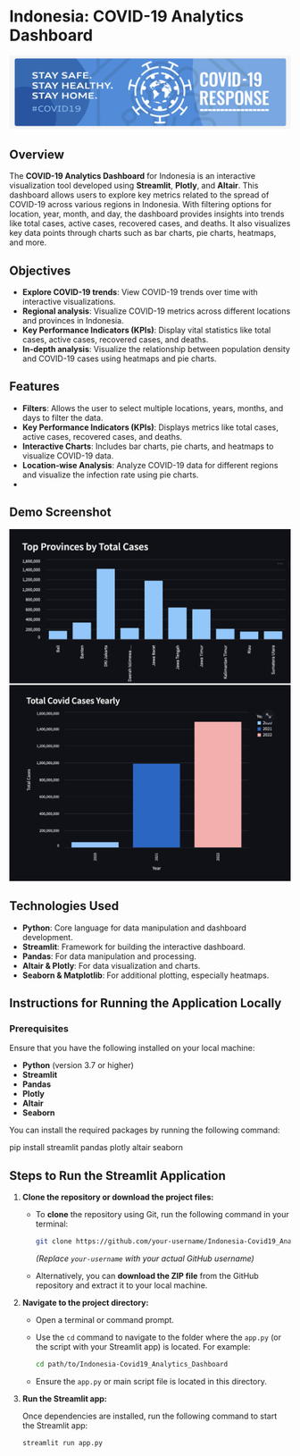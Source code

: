   # Indonesia: COVID-19 Analytics Dashboard
![Alt Text](Covid.png)

## Overview
The **COVID-19 Analytics Dashboard** for Indonesia is an interactive visualization tool developed using **Streamlit**, **Plotly**, and **Altair**. This dashboard allows users to explore key metrics related to the spread of COVID-19 across various regions in Indonesia. With filtering options for location, year, month, and day, the dashboard provides insights into trends like total cases, active cases, recovered cases, and deaths. It also visualizes key data points through charts such as bar charts, pie charts, heatmaps, and more.

## Objectives
- **Explore COVID-19 trends**: View COVID-19 trends over time with interactive visualizations.
- **Regional analysis**: Visualize COVID-19 metrics across different locations and provinces in Indonesia.
- **Key Performance Indicators (KPIs)**: Display vital statistics like total cases, active cases, recovered cases, and deaths.
- **In-depth analysis**: Visualize the relationship between population density and COVID-19 cases using heatmaps and pie charts.

## Features
- **Filters**: Allows the user to select multiple locations, years, months, and days to filter the data.
- **Key Performance Indicators (KPIs)**: Displays metrics like total cases, active cases, recovered cases, and deaths.
- **Interactive Charts**: Includes bar charts, pie charts, and heatmaps to visualize COVID-19 data.
- **Location-wise Analysis**: Analyze COVID-19 data for different regions and visualize the infection rate using pie charts.
- 
## Demo Screenshot
![Dashboard Screenshot](Top_Covid_Case_Provinces.png)
![Dashboard Screenshot](Yearly_Covid_Trends.png)
## Technologies Used

- **Python**: Core language for data manipulation and dashboard development.
- **Streamlit**: Framework for building the interactive dashboard.
- **Pandas**: For data manipulation and processing.
- **Altair & Plotly**: For data visualization and charts.
- **Seaborn & Matplotlib**: For additional plotting, especially heatmaps.

## Instructions for Running the Application Locally

### Prerequisites
Ensure that you have the following installed on your local machine:
- **Python** (version 3.7 or higher)
- **Streamlit**
- **Pandas**
- **Plotly**
- **Altair**
- **Seaborn**

You can install the required packages by running the following command:

pip install streamlit pandas plotly altair seaborn


## Steps to Run the Streamlit Application

1. **Clone the repository or download the project files:**

   - To **clone** the repository using Git, run the following command in your terminal:
     ```bash
     git clone https://github.com/your-username/Indonesia-Covid19_Analytics_Dashboard.git
     ```
     *(Replace `your-username` with your actual GitHub username)*

   - Alternatively, you can **download the ZIP file** from the GitHub repository and extract it to your local machine.

2. **Navigate to the project directory:**

   - Open a terminal or command prompt.
   - Use the `cd` command to navigate to the folder where the `app.py` (or the script with your Streamlit app) is located. For example:
     ```bash
     cd path/to/Indonesia-Covid19_Analytics_Dashboard
     ```

   - Ensure the `app.py` or main script file is located in this directory.

4. **Run the Streamlit app:**

   Once dependencies are installed, run the following command to start the Streamlit app:
   ```bash
   streamlit run app.py



